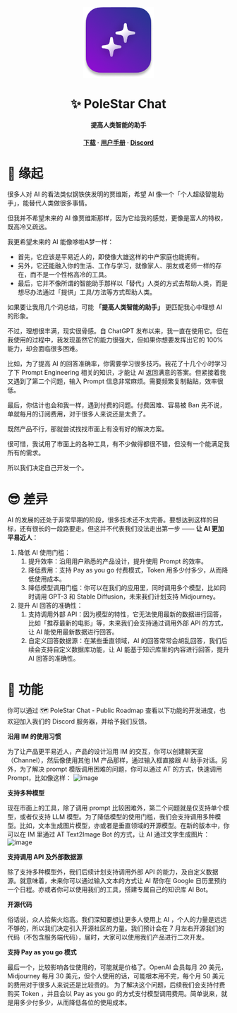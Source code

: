 <div align="center">
    <img src="/img/PoleStar.png" width="160px" />
    <h1>✨ PoleStar Chat</h1>
    <p>
        <strong>提高人类智能的助手</strong>
    </p>
    <h4>
        <a href="https://github.com/thinkingjimmy/PoleStarChat/releases/">下载</a>
        <span> · </span>
        <a href="https://mcousdyt7h.feishu.cn/wiki/wikcn1bcFiMEwq6ucwowFsERjkb">用户手册</a>
        <span> · </span>
        <a href="https://discord.gg/esyCEGhmq9">Discord</a>
    </h4>
</div>

# 🤔 缘起
很多人对 AI 的看法类似钢铁侠发明的贾维斯，希望 AI 像一个「个人超级智能助手」，能替代人类做很多事情。

但我并不希望未来的 AI 像贾维斯那样，因为它给我的感觉，更像是富人的特权，既高冷又疏远。

我更希望未来的 AI 能像哆啦A梦一样：

* 首先，它应该是平易近人的，即使像大雄这样的中产家庭也能拥有。
* 另外，它还能融入你的生活、工作与学习，就像家人、朋友或老师一样的存在，而不是一个性格高冷的工具。
* 最后，它并不像所谓的智能助手那样以「替代」人类的方式去帮助人类，而是想尽办法通过「提供」工具/方法等方式帮助人类。

如果要让我用几个词总结，可能 **「提高人类智能的助手」** 更匹配我心中理想 AI 的形象。

不过，理想很丰满，现实很骨感。自 ChatGPT 发布以来，我一直在使用它。但在我使用的过程中，我发现虽然它的能力很强大，但如果你想要发挥出它的 100% 能力，却会面临很多困难。

比如，为了提高 AI 的回答准确率，你需要学习很多技巧。我花了十几个小时学习了下 Prompt Engineering 相关的知识，才能让 AI 返回满意的答案。但紧接着我又遇到了第二个问题，输入 Prompt 信息非常麻烦。需要频繁复制黏贴，效率很低。

最后，你估计也会和我一样，遇到付费的问题。付费困难、容易被 Ban 先不说，单就每月的订阅费用，对于很多人来说还是太贵了。

既然产品不行，那就尝试找找市面上有没有好的解决方案。

很可惜，我试用了市面上的各种工具，有不少做得都很不错，但没有一个能满足我所有的需求。

所以我们决定自己开发一个。

# 😎 差异
AI 的发展的还处于非常早期的阶段，很多技术还不太完善。要想达到这样的目标，还有很长的一段路要走。但这并不代表我们没法走出第一步 —— **让 AI 更加平易近人**：

1. 降低 AI 使用门槛：
   1. 提升效率：沿用用户熟悉的产品设计，提升使用 Prompt 的效率。
   2. 降低费用：支持 Pay as you go 付费模式，Token 用多少付多少，从而降低使用成本。
   3. 降低模型调用门槛：你可以在我们的应用里，同时调用多个模型，比如同时调用 GPT-3 和 Stable Diffusion，未来我们计划支持 Midjourney。
2. 提升 AI 回答的准确性：
   1. 支持调用外部 API：因为模型的特性，它无法使用最新的数据进行回答，比如「推荐最新的电影」等，未来我们会支持通过调用外部 API 的方式，让 AI 能使用最新数据进行回答。
   2. 自定义回答数据源：在某些垂直领域，AI 的回答常常会胡乱回答，我们后续会支持自定义数据库功能，让 AI 能基于知识库里的内容进行回答，提升 AI 回答的准确性。

# 🚀 功能
你可以通过 🗺️ PoleStar Chat - Public Roadmap 查看以下功能的开发进度，也欢迎加入我们的 Discord 服务器，并给予我们反馈。

**沿用 IM 的使用习惯**

为了让产品更平易近人，产品的设计沿用 IM 的交互，你可以创建聊天室（Channel），然后像使用其他 IM 产品那样，通过输入框直接跟 AI 助手对话。另外，为了解决 prompt 模版调用困难的问题，你可以通过 AT 的方式，快速调用 Prompt，比如像这样：
<img width="1153" alt="image" src="https://github.com/thinkingjimmy/PoleStarChat/assets/37492595/d4a05277-6843-46d3-abc7-726f4c56e258">

**支持多种模型**

现在市面上的工具，除了调用 prompt 比较困难外，第二个问题就是仅支持单个模型，或者仅支持 LLM 模型。为了降低模型的使用门槛，我们会支持调用多种模型。比如，文本生成图片模型，亦或者是垂直领域的开源模型。在新的版本中，你可以在 IM 里通过 AT Text2Image Bot 的方式，让 AI 通过文字生成图片：![image](https://github.com/thinkingjimmy/PoleStarChat/assets/37492595/3570dafe-9ebd-41de-a3aa-0d5dea08c5c0)


**支持调用 API 及外部数据源**

除了支持多种模型外，我们后续计划支持调用外部 API 的能力，及自定义数据源。就意味着，未来你可以通过输入文本的方式让 AI 帮你在 Google 日历里预约一个日程。亦或者你可以使用我们的工具，搭建专属自己的知识库 AI Bot。

**开源代码**

俗话说，众人拾柴火焰高。我们深知要想让更多人使用上 AI ，个人的力量是远远不够的，所以我们决定引入开源社区的力量。我们预计会在 7 月左右开源我们的代码（不包含服务端代码），届时，大家可以使用我们产品进行二次开发。

**支持 Pay as you go 模式**

最后一个，比较影响各位使用的，可能就是价格了。OpenAI 会员每月 20 美元，Midjourney 每月 30 美元，但个人使用的话，可能根本用不完，每个月 50 美元的费用对于很多人来说还是比较贵的。
为了解决这个问题，后续我们会支持付费购买 Token ，并且会以 Pay as you go 的方式支付模型调用费用。简单说来，就是用多少付多少，从而降低各位的使用成本。



